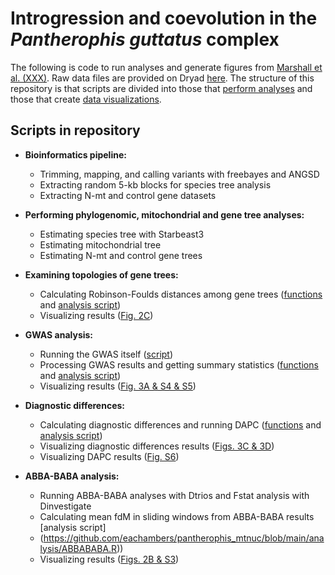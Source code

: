 # Introgression and coevolution in the *Pantherophis guttatus* complex

The following is code to run analyses and generate figures from [Marshall et al. (XXX)](REFER). Raw data files are provided on Dryad [here](https://datadryad.org/XXX). The structure of this repository is that scripts are divided into those that [perform analyses](https://github.com/eachambers/pantherophis_mtnuc/tree/main/analysis) and those that create [data visualizations](https://github.com/eachambers/pantherophis_mtnuc/tree/main/data_viz).

## Scripts in repository

- **Bioinformatics pipeline:**
  - Trimming, mapping, and calling variants with freebayes and ANGSD
  - Extracting random 5-kb blocks for species tree analysis
  - Extracting N-mt and control gene datasets
  
- **Performing phylogenomic, mitochondrial and gene tree analyses:**
  - Estimating species tree with Starbeast3
  - Estimating mitochondrial tree
  - Estimating N-mt and control gene trees

- **Examining topologies of gene trees:**
    - Calculating Robinson-Foulds distances among gene trees ([functions](https://github.com/eachambers/pantherophis_mtnuc/blob/main/analysis/RFdists.R) and [analysis script](https://github.com/eachambers/pantherophis_mtnuc/blob/main/analysis/RFdists_analysis.R))
    - Visualizing results ([Fig. 2C](https://github.com/eachambers/pantherophis_mtnuc/blob/main/data_viz/RFdists_figure.R))

- **GWAS analysis:**
    - Running the GWAS itself ([script](REFER))
    - Processing GWAS results and getting summary statistics ([functions](https://github.com/eachambers/pantherophis_mtnuc/blob/main/analysis/GWAS.R) and [analysis script](https://github.com/eachambers/pantherophis_mtnuc/blob/main/analysis/GWAS_analysis.R))
    - Visualizing results ([Fig. 3A & S4 & S5](https://github.com/eachambers/pantherophis_mtnuc/blob/main/data_viz/GWAS_figures.R))

- **Diagnostic differences:**
    - Calculating diagnostic differences and running DAPC ([functions](https://github.com/eachambers/pantherophis_mtnuc/blob/main/analysis/Diagnosticdiffs.R) and [analysis script](https://github.com/eachambers/pantherophis_mtnuc/blob/main/analysis/Diagnosticdiffs_analysis.R))
    - Visualizing diagnostic differences results ([Figs. 3C & 3D](https://github.com/eachambers/pantherophis_mtnuc/blob/main/data_viz/Diagnosticdiffs_figures.R))
    - Visualizing DAPC results ([Fig. S6](https://github.com/eachambers/pantherophis_mtnuc/blob/main/data_viz/Diagnosticdiffs_figures.R))
 
- **ABBA-BABA analysis:**
    - Running ABBA-BABA analyses with Dtrios and Fstat analysis with Dinvestigate
    - Calculating mean fdM in sliding windows from ABBA-BABA results [analysis script]
    - (https://github.com/eachambers/pantherophis_mtnuc/blob/main/analysis/ABBABABA.R))
    - Visualizing results ([Figs. 2B & S3](https://github.com/eachambers/pantherophis_mtnuc/blob/main/data_viz/ABBABABA_figure.R))
